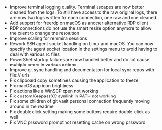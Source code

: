 - Improve terminal logging quality. Terminal escapes are now better cleaned from the logs. To still have access to the raw original logs, there are now two logs written for each connection, one raw and one cleaned.
- Add support for freerdp on macOS as another alternative RDP client
- RDP connections do not use the smart resize option anymore to allow the client to change the resolution
- Improve scaling for remmina sessions
- Rework SSH agent socket handling on Linux and macOS. You can now specify the agent socket location in the settings menu to avoid having to deal with various rc files
- PowerShell startup failures are now handled better and do not cause multiple errors in various actions
- Improve git sync handling and documentation for local sync repos with file:// urls
- Fix clipboard copy sometimes causing the application to freeze
- Fix macOS app icon brightness
- Fix actions like a WinSCP open not working
- Fix custom KeepassXC symlink in PATH not working
- Fix some children of git vault personal connection frequently moving around in the readme
- Fix double click setting making some buttons require double-click as well
- Fix VNC password prompt not resetting cache on wrong password
